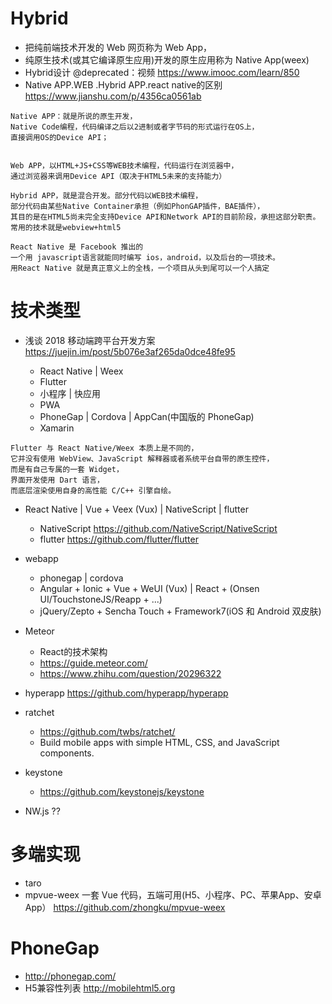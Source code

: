 # Hybrid

- 把纯前端技术开发的 Web 网页称为 Web App，
- 纯原生技术(或其它编译原生应用)开发的原生应用称为 Native App(weex)
- Hybrid设计 @deprecated：视频 <https://www.imooc.com/learn/850>
- Native APP.WEB .Hybrid APP.react native的区别 <https://www.jianshu.com/p/4356ca0561ab>

```shell
Native APP：就是所说的原生开发，
Native Code编程，代码编译之后以2进制或者字节码的形式运行在OS上，
直接调用OS的Device API；


Web APP，以HTML+JS+CSS等WEB技术编程，代码运行在浏览器中，
通过浏览器来调用Device API（取决于HTML5未来的支持能力）

Hybrid APP，就是混合开发。部分代码以WEB技术编程，
部分代码由某些Native Container承担（例如PhonGAP插件，BAE插件），
其目的是在HTML5尚未完全支持Device API和Network API的目前阶段，承担这部分职责。常用的技术就是webview+html5

React Native 是 Facebook 推出的
一个用 javascript语言就能同时编写 ios，android，以及后台的一项技术。
用React Native 就是真正意义上的全栈，一个项目从头到尾可以一个人搞定
```


# 技术类型

- 浅谈 2018 移动端跨平台开发方案 https://juejin.im/post/5b076e3af265da0dce48fe95

  - React Native | Weex 
  - Flutter
  - 小程序 | 快应用
  - PWA  
  - PhoneGap | Cordova | AppCan(中国版的 PhoneGap)
  - Xamarin

```
Flutter 与 React Native/Weex 本质上是不同的，
它并没有使用 WebView、JavaScript 解释器或者系统平台自带的原生控件，
而是有自己专属的一套 Widget，
界面开发使用 Dart 语言，
而底层渲染使用自身的高性能 C/C++ 引擎自绘。
```

- React Native | Vue + Veex (Vux) | NativeScript | flutter

  - NativeScript <https://github.com/NativeScript/NativeScript>
  - flutter <https://github.com/flutter/flutter>
  
- webapp 
  - phonegap | cordova
  - Angular + Ionic + Vue + WeUI (Vux) | React + (Onsen UI/TouchstoneJS/Reapp + ...)
  - jQuery/Zepto + Sencha Touch + Framework7(iOS 和 Android 双皮肤)

- Meteor 
  - React的技术架构
  - <https://guide.meteor.com/>
  - <https://www.zhihu.com/question/20296322>

- hyperapp <https://github.com/hyperapp/hyperapp>

- ratchet

  - <https://github.com/twbs/ratchet/>
  - Build mobile apps with simple HTML, CSS, and JavaScript components.

- keystone

  - <https://github.com/keystonejs/keystone>

- NW.js ??

# 多端实现

- taro
- mpvue-weex 一套 Vue 代码，五端可用(H5、小程序、PC、苹果App、安卓App） https://github.com/zhongku/mpvue-weex

# PhoneGap

- <http://phonegap.com/>
- H5兼容性列表 <http://mobilehtml5.org>